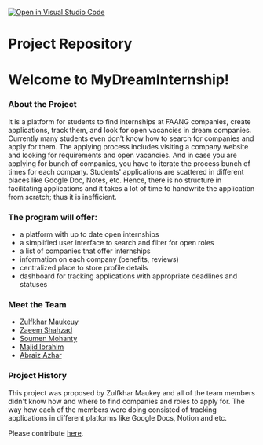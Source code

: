 [![Open in Visual Studio Code](https://classroom.github.com/assets/open-in-vscode-c66648af7eb3fe8bc4f294546bfd86ef473780cde1dea487d3c4ff354943c9ae.svg)](https://classroom.github.com/online_ide?assignment_repo_id=8760610&assignment_repo_type=AssignmentRepo)
# Project Repository

# Welcome to MyDreamInternship!
### About the Project
It is a platform for students to find internships at FAANG companies, create applications, track them, and look for open vacancies in dream companies. Currently many students even don't know how to search for companies and apply for them. The applying process includes visiting a company website and looking for requirements and open vacancies. And in case you are applying for bunch of companies, you have to iterate the process bunch of times for each company. Students' applications are scattered in different places like Google Doc, Notes, etc. Hence, there is no structure in facilitating applications and it takes a lot of time to handwrite the application from scratch; thus it is inefficient.

### The program will offer:
* a platform with up to date open internships
* a simplified user interface to search and filter for open roles
* a list of companies that offer internships
* information on each company (benefits, reviews)
* centralized place to store profile details
* dashboard for tracking applications with appropriate deadlines and statuses

### Meet the Team
- [Zulfkhar Maukeuy](https://github.com/zulfkhar00)
- [Zaeem Shahzad](https://github.com/ms12297)
- [Soumen Mohanty](https://github.com/soumen02)
- [Majid Ibrahim](https://github.com/Majid778)
- [Abraiz Azhar](https://github.com/Abraiz01)

### Project History
This project was proposed by Zulfkhar Maukey and all of the team members didn't know how and where to find companies and roles to apply for. The way how each of the members were doing consisted of tracking applications in different platforms like Google Docs, Notion and etc.

Please contribute [here](https://github.com/agiledev-students-fall2022/final-project-team-my-dream-internship/blob/master/CONTRIBUTING.md).
